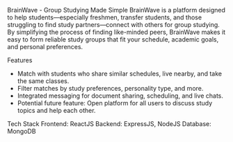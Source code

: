 BrainWave - Group Studying Made Simple
BrainWave is a platform designed to help students—especially freshmen, transfer students, and those struggling to find study partners—connect with others for group studying. 
By simplifying the process of finding like-minded peers, BrainWave makes it easy to form reliable study groups that fit your schedule, academic goals, and personal preferences.

Features
-  Match with students who share similar schedules, live nearby, and take the same classes.
-  Filter matches by study preferences, personality type, and more.
-  Integrated messaging for document sharing, scheduling, and live chats.
-  Potential future feature: Open platform for all users to discuss study topics and help each other.

Tech Stack
Frontend: ReactJS
Backend: ExpressJS, NodeJS
Database: MongoDB
